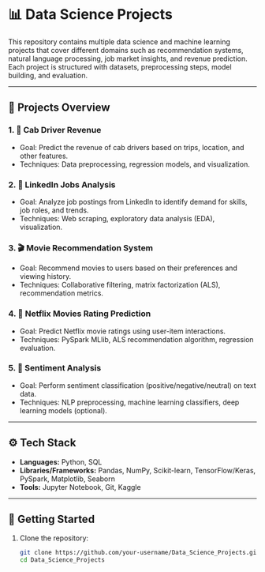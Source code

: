 # 📊 Data Science Projects

This repository contains multiple data science and machine learning projects that cover different domains such as recommendation systems, natural language processing, job market insights, and revenue prediction. Each project is structured with datasets, preprocessing steps, model building, and evaluation.

---

## 📂 Projects Overview

### 1. 🚖 Cab Driver Revenue
- Goal: Predict the revenue of cab drivers based on trips, location, and other features.
- Techniques: Data preprocessing, regression models, and visualization.

### 2. 💼 LinkedIn Jobs Analysis
- Goal: Analyze job postings from LinkedIn to identify demand for skills, job roles, and trends.
- Techniques: Web scraping, exploratory data analysis (EDA), visualization.

### 3. 🎬 Movie Recommendation System
- Goal: Recommend movies to users based on their preferences and viewing history.
- Techniques: Collaborative filtering, matrix factorization (ALS), recommendation metrics.

### 4. 🍿 Netflix Movies Rating Prediction
- Goal: Predict Netflix movie ratings using user-item interactions.
- Techniques: PySpark MLlib, ALS recommendation algorithm, regression evaluation.

### 5. 📝 Sentiment Analysis
- Goal: Perform sentiment classification (positive/negative/neutral) on text data.
- Techniques: NLP preprocessing, machine learning classifiers, deep learning models (optional).

---

## ⚙️ Tech Stack
- **Languages:** Python, SQL  
- **Libraries/Frameworks:** Pandas, NumPy, Scikit-learn, TensorFlow/Keras, PySpark, Matplotlib, Seaborn  
- **Tools:** Jupyter Notebook, Git, Kaggle  

---

## 🚀 Getting Started
1. Clone the repository:
   ```bash
   git clone https://github.com/your-username/Data_Science_Projects.git
   cd Data_Science_Projects
